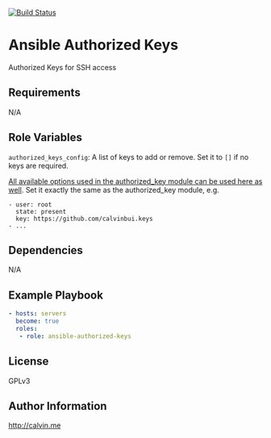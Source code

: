 [![Build Status](https://travis-ci.com/calvinbui/ansible-authorized-keys.svg?branch=master)](https://travis-ci.com/calvinbui/ansible-authorized-keys)

# Ansible Authorized Keys

Authorized Keys for SSH access

##  Requirements

N/A

## Role Variables

`authorized_keys_config`: A list of keys to add or remove. Set it to `[]` if no keys are required.

[All available options used in the authorized_key module can be used here as well](https://docs.ansible.com/ansible/latest/modules/authorized_key_module.html). Set it exactly the same as the authorized_key module, e.g.

```
- user: root
  state: present
  key: https://github.com/calvinbui.keys
- ...
```

## Dependencies

N/A

## Example Playbook

```yaml
- hosts: servers
  become: true
  roles:
   - role: ansible-authorized-keys
```

## License

GPLv3

## Author Information

http://calvin.me
